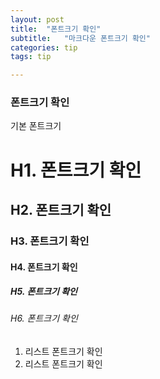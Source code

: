 ```yaml
---
layout: post
title:  "폰트크기 확인"
subtitle:   "마크다운 폰트크기 확인"
categories: tip
tags: tip

---
```




### 폰트크기 확인

기본 폰트크기

# H1. 폰트크기 확인

## H2. 폰트크기 확인

### H3. 폰트크기 확인

#### H4. 폰트크기 확인

##### H5. 폰트크기 확인

###### H6. 폰트크기 확인


1. 리스트 폰트크기 확인
2. 리스트 폰트크기 확인
